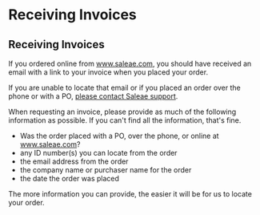 # Receiving Invoices

## Receiving Invoices

If you ordered online from www.saleae.com, you should have received an email with a link to your invoice when you placed your order.

If you are unable to locate that email or if you placed an order over the phone or with a PO, [please contact Saleae support](https://contact.saleae.com/hc/en-us/requests/new).

When requesting an invoice, please provide as much of the following information as possible. If you can't find all the information, that's fine.

* Was the order placed with a PO, over the phone, or online at www.saleae.com?
* any ID number\(s\) you can locate from the order
* the email address from the order
* the company name or purchaser name for the order
* the date the order was placed

The more information you can provide, the easier it will be for us to locate your order.

